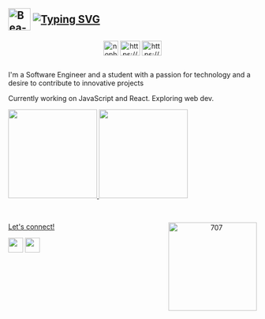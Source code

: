 ## <p align="left"><img align="center" alt="Bea-GifNome" height="45" src="img/gifs/boo.gif">    <a href="https://git.io/typing-svg"><img align="center" src="https://readme-typing-svg.demolab.com?font=Fira+Code&size=33&pause=1000&color=8B0215&vCenter=true&random=false&width=336&height=30&lines=%F0%9D%91%AF%F0%9D%92%86%F0%9D%92%9A%2C+%F0%9D%91%B0'%F0%9D%92%8E+%F0%9D%91%A9%F0%9D%92%86%F0%9D%92%82%F0%9D%92%95%F0%9D%92%93%F0%9D%92%8A%F0%9D%92%9B" alt="Typing SVG" /></a></p>
<div style="display: inline_block" align="center">
<a href="https://app.daily.dev/" target="_blank"><img align="center" src="img/icons/dailydevicon.png" alt="nopht" height="30" width="30" /></a>
<a href="https://medium.com/" target="_blank"><img align="center" src="https://raw.githubusercontent.com/rahuldkjain/github-profile-readme-generator/master/src/images/icons/Social/medium.svg" alt="https://medium.com/@ibtriz" height="30" width="40" /></a>
<a href="https://www.hackerrank.com/profile/ibtriz" target="_blank"><img align="center" src="https://raw.githubusercontent.com/rahuldkjain/github-profile-readme-generator/master/src/images/icons/Social/hackerrank.svg" alt="https://www.hackerrank.com/profile/ibtriz" height="30" width="40" /></a>
</div>

##

<p align="left">I'm a Software Engineer and a student with a passion for technology and a desire to contribute to innovative projects</p>
<p align="left">Currently working on JavaScript and React. Exploring web dev.</p>
  <div>
  <a href="https://github.com/ibtriz">
  <img height="180em" src="https://github-readme-stats.vercel.app/api/top-langs/?username=nophtcodes&layout=compact&langs_count=7&theme=rose_pine"/>
  <img height="180em" src="https://github-readme-stats.vercel.app/api?username=nophtcodes&show_icons=true&theme=rose_pine&include_all_commits=true&count_private=true"/>
</div>
<br>
<div style="display: inline_block" align="center">
<img align="right" height="179" alt="707" src="https://64.media.tumblr.com/161fe8b55c60bc79dd05d7f9be27ee2b/95757ed8e45eba00-03/s640x960/efd98e66df051028b2cb729ffe4f64982c75fb7b.gifv">

 </div>
  
  ##
<p align="left"> Let's connect!</p>
 
 <div align="left">
  <a href="mailto:kimartyom.dev@gmail.com"><img height="30" src="https://img.shields.io/badge/Gmail-8B0215?style=for-the-badge&logo=Gmail&logoColor=FFFFFF" target="_blank"></a>
  <a href="https://www.linkedin.com/" target="_blank"> <img height="30" src="https://img.shields.io/badge/-Linkedin-8B0215?style=for-the-badge&logo=Linkedin&logoColor=FFFFFF&link=https://www.linkedin.com/in/beatriz-francelino-borges-carneiro/" target="_blank"></a> 
</div>
